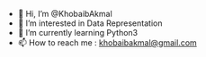 - 👋 Hi, I’m @KhobaibAkmal
- 👀 I’m interested in Data Representation
- 🌱 I’m currently learning Python3
- 📫 How to reach me : khobaibakmal@gmail.com

<!---
KhobaibAkmal/KhobaibAkmal is a ✨ special ✨ repository because its `README.md` (this file) appears on your GitHub profile.
You can click the Preview link to take a look at your changes.
--->
